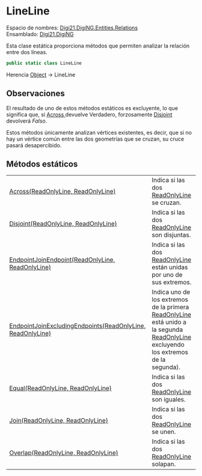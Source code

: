 # LineLine

Espacio de nombres: [Digi21.DigiNG.Entities.Relations](../)  
Ensamblado: [Digi21.DigiNG](../../)

Esta clase estática proporciona métodos que permiten analizar la relación entre dos líneas.

```csharp
public static class LineLine
```

Herencia [Object](https://docs.microsoft.com/en-us/dotnet/api/system.object?view=net-5.0) → LineLine

## Observaciones

El resultado de uno de estos métodos estáticos es excluyente, lo que significa que, si [Across ](../linearea/metodos-estaticos/across.md)devuelve Verdadero, forzosamente [Disjoint ](../areaarea/metodos-estaticos/disjoint.md)devolverá _Falso_.

Estos métodos únicamente analizan vértices existentes, es decir, que si no hay un vértice común entre las dos geometrías que se cruzan, su cruce pasará desapercibido.

## Métodos estáticos

|  |  |
| :--- | :--- |
| [Across\(ReadOnlyLine, ReadOnlyLine\)](metodos-estaticos/across.md) | Indica si las dos [ReadOnlyLine ](../../digi21.diging.entities/readonlyline/)se cruzan. |
| [Disjoint\(ReadOnlyLine, ReadOnlyLine\)](metodos-estaticos/disjoint.md) | Indica si las dos [ReadOnlyLine](../../digi21.diging.entities/readonlyline/) son disjuntas. |
| [EndpointJoinEndpoint\(ReadOnlyLine, ReadOnlyLine\)](metodos-estaticos/endpointjoinendpoint.md) | Indica si las dos [ReadOnlyLine](../../digi21.diging.entities/readonlyline/) están unidas por uno de sus extremos. |
| [EndpointJoinExcludingEndpoints\(ReadOnlyLine, ReadOnlyLine\)](metodos-estaticos/endpointjoinexcludingendpoints.md) | Indica uno de los extremos de la primera [ReadOnlyLine](../../digi21.diging.entities/readonlyline/) está unido a la segunda [ReadOnlyLine](../../digi21.diging.entities/readonlyline/) excluyendo los extremos de la segunda\). |
| [Equal\(ReadOnlyLine, ReadOnlyLine\)](metodos-estaticos/equal.md) | Indica si las dos [ReadOnlyLine](../../digi21.diging.entities/readonlyline/) son iguales. |
| [Join\(ReadOnlyLine, ReadOnlyLine\)](metodos-estaticos/join.md) | Indica si las dos [ReadOnlyLine](../../digi21.diging.entities/readonlyline/) se unen. |
| [Overlap\(ReadOnlyLine, ReadOnlyLine\)](metodos-estaticos/overlap.md) | Indica si las dos [ReadOnlyLine](../../digi21.diging.entities/readonlyline/) solapan. |

